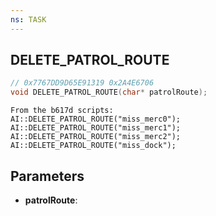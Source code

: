 ```yaml
---
ns: TASK
---
```

## DELETE_PATROL_ROUTE

```c
// 0x7767DD9D65E91319 0x2A4E6706
void DELETE_PATROL_ROUTE(char* patrolRoute);
```

```
From the b617d scripts:  
AI::DELETE_PATROL_ROUTE("miss_merc0");  
AI::DELETE_PATROL_ROUTE("miss_merc1");  
AI::DELETE_PATROL_ROUTE("miss_merc2");  
AI::DELETE_PATROL_ROUTE("miss_dock");  
```

## Parameters
* **patrolRoute**: 

